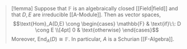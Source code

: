 >[!lemma]
>Suppose that $\mathbb{F}$ is an algebraically closed [[Field|field]] and that $D,E$ are irreducible [[A-Module]]. Then as vector spaces,
>$$\text{Hom}_A(D,E) \cong \begin{cases} \mathbb{F} & \text{if}\:\: D \cong E \\[4pt]
>0 & \text{otherwise}
\end{cases}$$
Moreover, $\text{End}_A(D) \cong \mathbb{F}$. In particular, $A$ is a Schurian [[F-Algebra]].

